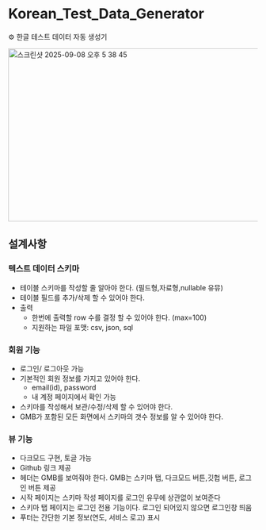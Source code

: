 # Korean_Test_Data_Generator

⚙️ 한글 테스트 데이터 자동 생성기


<img width="757" height="349" alt="스크린샷 2025-09-08 오후 5 38 45" src="https://github.com/user-attachments/assets/36226f3a-a67e-4e3d-85c1-51f6d5bed16c" />





## 설계사항

### 텍스트 데이터 스키마

* 테이블 스키마를 작성할 줄 알아야 한다. (필드형,자료형,nullable 유뮤)
* 테이블 필드를 추가/삭제 할 수 있어야 한다.
* 출력
    - 한번에 출력할 row 수를 결정 할 수 있어야 한다. (max=100)
    - 지원하는 파일 포맷: csv, json, sql

### 회원 기능
* 로그인/ 로그아웃 가능
* 기본적인 회원 정보를 가지고 있어야 한다.
    - email(id), password
    - 내 계정 페이지에서 확인 가능
* 스키마를 작성해서 보관/수정/삭제 할 수 있어야 한다.
* GMB가 포함된 모든 화면에서 스키마의 갯수 정보를 알 수 있어야 한다.

### 뷰 기능
* 다크모드 구현, 토글 가능
* Github 링크 제공
* 헤더는 GMB를 보여줘야 한다. GMB는 스키마 탭, 다크모드 버튼,깃헙 버튼, 로그인 버튼 제공
* 시작 페이지는 스키마 작성 페이지를 로그인 유무에 상관없이 보여준다
* 스키마 탭 페이지는 로그인 전용 기능이다. 로그인 되어있지 않으면 로그인창 띄움
* 푸터는 간단한 기본 정보(연도, 서비스 로고) 표시
